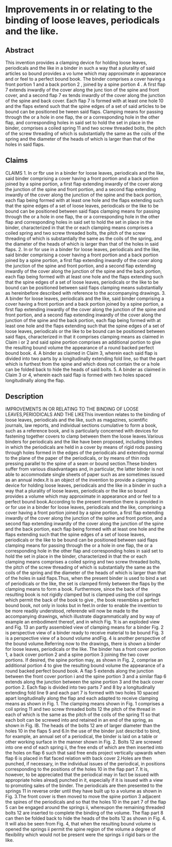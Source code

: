 # Improvements in or relating to the binding of loose leaves, periodicals and the like.

## Abstract
This invention provides a clamping device for holding loose leaves, periodicals and the like in a binder in such a way that a plurality of said articles so bound provides a vo lume which may approximate in appearance and or feel to a perfect bound book. The binder comprises a cover having a front portion 1 and a back portion 2 , joined by a spine portion 4 . A first flap 7 extends inwardly of the cover along the junc tion of the spine and front cover, and a second flap 7 ex tends inwardly of the cover along the junction of the spine and back cover. Each flap 7 is formed with at least one hole 10 and the flaps extend such that the spine edges of a set of said articles to be bound can be positioned be tween said flaps. Clamping means for passing through the or a hole in one flap, the or a corresponding hole in the other flap, and corresponding holes in said set to hold the set in place in the binder, comprises a coiled spring 11 and two screw threaded bolts, the pitch of the screw threading of which is substantially the same as the coils of the spring and the diameter of the heads of which is larger than that of the holes in said flaps.

## Claims
CLAIMS 1. In or fbr use in a binder for loose leaves, periodicals and the like, said binder comprising a cover having a front portion and a back portion joined by a spine portion, a first flap extending inwardly of the cover along the junction of the spine and front portion, and a second flap extending inwardly of the cover along the junction of the spine and the back portion, each flap being formed with at least one hole and the flaps extending such that the spine edges of a set of loose leaves, periodicals or the like to be bound can be positioned between said flaps clamping means for passing through the or a hole in one flap, the or a corresponding hole in the other flap and corresponding holes in said set to hold the set in place in the binder, characterized in that the or each clamping means comprises a coiled spring and two screw threaded bolts, the pitch of the screw threading of which is substantially the same as the coils of the spring, and the diameter of the heads of which is larger than that of the holes in said flaps. 2. In or for use in a binder for loose leaves, periodicals and the like, said binder comprising a cover having a front portion and a back portion joined by a spine portion, a first flap extending inwardly of the cover along the junction of the spine and front portion, and a second flap extending inwardly of the cover along the junction of the spine and the back portion, each flap being formed with at least one hole and the flaps extending such that the spine edges of a set of loose leaves, periodicals or the like to be bound can be positioned between said flaps clamping means substantially as hereinbefore described with reference to the accompanying drawings. 3. A binder for loose leaves, periodicals and the like, said binder comprising a cover having a front portion and a back portion joined by a spine portion, a first flap extending inwardly of the cover along the junction of the spine and front portion, and a second flap extending inwardly of the cover along the junction of the spine and the back portion, each flap being formed with at least one hole and the flaps extending such that the spine edges of a set of loose leaves, periodicals or the like to be bound can be positioned between said flaps, characterized in that it comprises clamping means as claimed in Claim i or 2 and said spine portion comprises an additional portion to give the resulting bound volume the appearance of a round backed perfect bound book. 4. A binder as claimed in Claim 3, wherein each said flap is divided into two parts by a longitudinally extending fold line, so that the part which is furthest from the spine and which does not contain the or a hole can be folded back to hide the heads of said bolts. 5. A binder as claimed in Claim 3 or 4, wherein each said flap is formed with two holes spaced longitudinally along the flap.

## Description
IMPROVEMENTS IN OR RELATING TO THE BINDING OF LOOSE LEAVES,PERIODICALS AND THE LIKEThis invention relates to the binding of loose leaves, periodicals and the like, such as magazines, scientific journals, law reports, and individual sections cumulative to form a book, such as a reference book, and is particularly concerned with devices for fastening together covers to clamp between them the loose leaves.Various binders for periodicals and the like have been proposed, including binders in which the periodicals are held in a cover by means of rigid rods passing through holes formed in the edges of the periodicals and extending normal to the plane of the paper of the periodicals, or by means of thin rods pressing parallel to the spine of a seam or bound section.These binders suffer from various disadvantages and, in particular, the latter binder is not able to accommodate single sheets of paper such as are sometimes issued as an annual index.It is an object of the invention to provide a clamping device for holding loose leaves, periodicals and the like in a binder in such a way that a plurality of loose leaves, periodicals or the like so bound provides a volume which may approximate in appearance and or feel to a perfect bound book.According to the present invention there is provided in or for use in a binder for loose leaves, periodicals and the like, comprising a cover having a front portion joined by a spine portion, a first flap extending inwardly of the cover along the junction of the spine and front portion, and a second flap extending inwardly of the cover along the junction of the spine and the back portion, each flap being formed with at least one hole and the flaps extending such that the spine edges of a set of loose leaves, periodicals or the like to be bound can be positioned between said flaps clamping means for passing through the or a hole in one flap, the or a corresponding hole in the other flap and corresponding holes in said set to hold the set in place in the binder, characterized in that the or each clamping means comprises a coiled spring and two screw threaded bolts, the pitch of the screw threading of which is substantially the same as the coils of the spring and the diameter of the heads of which is larger than that of the holes in said flaps.Thus, when the present binder is used to bind a set of periodicals or the like, the set is clamped firmly between the flaps by the clamping means to form a book. Furthermore, since the back of the resulting book is not rigidly clamped but is clamped using the coil springs which permit the back of the book to give , the book resembles a perfect bound book, not only in looks but in feel.In order to enable the invention to be more readily understood, referende will now be made to the accompanying drawings, which illustrate diagrammatically and by way of example an embodiment thereof, and in which Fig. 1t is an exploded view and Fig. 13 an partly assembled view of clamping means for a binder Fig. 2 is perspective view of a binder ready to receive material to be bound Fig. 3 is a perspective view of a bound volume andFig. 4 is another perspective of the bound volume.Referring now to the drawings, there is shown a binder for loose leaves, periodicals or the like. The binder has a front cover portion 1, a back cover portion 2 and a spine portion 3 joining the two cover portions. If desired, the spine portion may, as shown in Fig. 2, comprise an additional portion 4 to give the resulting bound volume the appearance of a round backed perfect bound book. A flap 5 extends along the junction between the front cover portion i and the spine portion 3 and a similar flap 6 extends along the junction between the spine portion 3 and the back cover portion 2. Each flap is divided into two parts 7 and 8 by a longitudinally extending fold line 9 and each part 7 is formed with two holes 10 spaced apart longitudinally along the flap and each adapted to receive clamping means as shown in Fig. 1. The clamping means shown in Fig. 1 comprises a coil spring 11 and two screw threaded bolts 12 the pitch of the thread in each of which is the same as the pitch of the coils of the spring 11 so that each bolt can be screwed into and retained in an end of the spring, as shown in Fig. IB. The heads of the bolts 12 are of larger diameter than the holes 10 in the flaps 5 and 6.In the use of the binder just describd to bind, for example, an annual set of a periodical, the binder is laid on a table or other working surface in the manner shown in Fig. 2. Bolts 12 are screwed into one end of each spring ii, the free ends of which are then inserted into the holes on flap 6 such that said free ends project vertically upwards when flap 6 is placed in flat faced relation with back cover 2.Holes are then punched, if necessary, in the individual issues of the periodical, in positions corresponding to the positions of the holes 10 in the flap part 7. It is, however, to be appreciated that the periodical may in fact be issued with appropriate holes alreadj punched in it, especially if it is issued with a view to promoting sales of the binder. The periodicals are then presented to the springs 11 in reverse order until they have built up to a volume as shown in Fig. 3.The front cover is then moved to move the spine portion 3 adjacent the spines of the periodicals and so that the holes 10 in the part 7 of the flap 5 can be engaged around the springs ii, whereupon the remaining threaded bolts 12 are inserted to complete the binding of the volume. The flap part 8 can then be folded back to hide the heads of the bolts 12 as shown in Fig. 4. It will also be seen from Fig. 4, that when the resulting bound volume is opened the springs ii permit the spine region of the volume a degree of flexibility which would not be present were the springs ii rigid bars or the like.